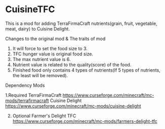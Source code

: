 # CuisineTFC
This is a mod for adding TerraFirmaCraft nutrients(grain, fruit, vegetable, meat, dairy) to Cuisine Delight.



Changes to the original mod & The traits of mod

1. It will force to set the food size to 3.
2. TFC hunger value is original food size.
3. The max nutrient value is 6.
4. Nutrient value is related to the quality(score) of the food.
5. Finished food only contains 4 types of nutrients(If 5 types of nutrients, the least will be removed).



Dependency Mods

1.Required
TerraFirmaCraft https://www.curseforge.com/minecraft/mc-mods/terrafirmacraft
Cuisine Delight https://www.curseforge.com/minecraft/mc-mods/cuisine-delight

2. Optional
Farmer's Delight TFC https://www.curseforge.com/minecraft/mc-mods/farmers-delight-tfc
